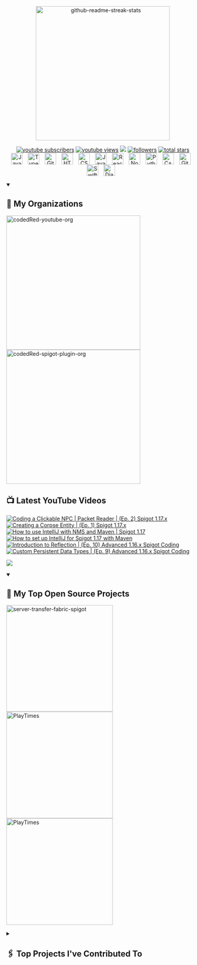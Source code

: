 <p align="center">
<a href="https://github.com/CodedRedYT"><img width="350" src="https://imgur.com/Ucj3LVH.png" alt="github-readme-streak-stats"> </a> </p>
   <p align="center">
      <a href="https://www.youtube.com/c/codedred?sub_confirmation=1">
         <img alt="youtube subscribers" title="Subscribe to my YouTube channel" src="https://custom-icon-badges.demolab.com/youtube/channel/subscribers/UC_kPUW3XPrCCRT9a4Pnf1Tg?color=%23E05D44&label=SUBSCRIBE&logo=video&logoColor=white&style=for-the-badge&labelColor=CE4630"/></a> 
      <a href="https://www.youtube.com/c/codedred">
         <img alt="youtube views" title="YouTube views" src="https://custom-icon-badges.demolab.com/youtube/channel/views/UC_kPUW3XPrCCRT9a4Pnf1Tg?color=%23E1AD0E&logo=eye&logoColor=white&style=for-the-badge&labelColor=C79600"/></a> 
   <a href="https://discord.gg/gqwtqX3" alt="Discord" title="CodedRed's Discussion & Support Server">
    <img src="https://img.shields.io/discord/365315337240969226?color=7289DA&logo=discord&logoColor=white&style=for-the-badge"/></a>
      <a href="https://github.com/CodedRedGIT?tab=followers">
         <img alt="followers" title="Follow me on Github" src="https://custom-icon-badges.demolab.com/github/followers/CodedRedGit?color=236ad3&labelColor=1155ba&style=for-the-badge&logo=person-add&label=Follow&logoColor=white"/></a>
      <a href="https://github.com/CodedRedGIT?tab=repositories&sort=stargazers">
         <img alt="total stars" title="Total stars on GitHub" src="https://custom-icon-badges.demolab.com/github/stars/CodedRedGit?color=55960c&style=for-the-badge&labelColor=488207&logo=star"/></a>
         <br>
   
   
   
<img align="center" alt="Java" width="30px" style="padding-right:10px;" src="https://cdn.jsdelivr.net/gh/devicons/devicon/icons/java/java-original.svg"/>
<img align="center" alt="TypeScript" width="30px" style="padding-right:10px;" src="https://cdn.jsdelivr.net/gh/devicons/devicon/icons/typescript/typescript-plain.svg" />
<img align="center" alt="Git" width="30px" style="padding-right:10px;" src="https://cdn.jsdelivr.net/gh/devicons/devicon/icons/git/git-original.svg" />
<img align="center" alt="HTML" width="30px" style="padding-right:10px;" src="https://cdn.jsdelivr.net/gh/devicons/devicon/icons/html5/html5-plain.svg" />
<img align="center" alt="CSS" width="30px" style="padding-right:10px;" src="https://cdn.jsdelivr.net/gh/devicons/devicon/icons/css3/css3-plain.svg" />
<img align="center" alt="JavaScript" width="30px" style="padding-right:10px;" src="https://cdn.jsdelivr.net/gh/devicons/devicon/icons/javascript/javascript-plain.svg" />
<img align="center" alt="React" width="30px" style="padding-right:10px;" src="https://cdn.jsdelivr.net/gh/devicons/devicon/icons/react/react-original.svg" />
<img align="center" alt="NodeJS" width="30px" style="padding-right:10px;" src="https://cdn.jsdelivr.net/gh/devicons/devicon/icons/nodejs/nodejs-original.svg" />
<img align="center" alt="Python" width="30px" style="padding-right:10px;" src="https://cdn.jsdelivr.net/gh/devicons/devicon/icons/python/python-plain.svg" />
<img align="center" alt="C++" width="30px" style="padding-right:10px;" src="https://cdn.jsdelivr.net/gh/devicons/devicon/icons/cplusplus/cplusplus-line.svg" />
<img align="center" alt="GitHub" width="30px" style="padding-right:10px;" src="https://cdn.jsdelivr.net/gh/devicons/devicon/icons/github/github-original.svg" />
<img align="center" alt="Swift" width="30px" style="padding-right:10px;" src="https://cdn.jsdelivr.net/npm/simple-icons@3.13.0/icons/swift.svg" />
<img align="center" alt="Django" width="30px" style="padding-right:10px;" src="https://cdn.jsdelivr.net/npm/simple-icons@3.13.0/icons/django.svg" />
   </p>
   


<details open>
<summary><h2>📜 My Organizations</h2></summary>
<p align="left">
<a href="https://github.com/CodedRedYT"><img width="350" src="https://imgur.com/iejLDz7.png" alt="codedRed-youtube-org"></a> 
<a href="https://github.com/CodedRed-Spigot"><img width="350" src="https://imgur.com/gBEkHOF.png" alt="codedRed-spigot-plugin-org"></a>
</p>
   
## 📺 Latest YouTube Videos
<!-- BEGIN YOUTUBE-CARDS -->
[![Coding a Clickable NPC | Packet Reader | (Ep. 2) Spigot 1.17.x](https://ytcards.demolab.com/?id=sdHi5N7-Yqk&title=Coding+a+Clickable+NPC+%7C+Packet+Reader+%7C+%28Ep.+2%29+Spigot+1.17.x&lang=en&timestamp=1629486885&background_color=%230d1117&title_color=%23ffffff&stats_color=%23dedede&width=250&duration=1518 "Coding a Clickable NPC | Packet Reader | (Ep. 2) Spigot 1.17.x")](https://www.youtube.com/watch?v=sdHi5N7-Yqk)
[![Creating a Corpse Entity | (Ep. 1) Spigot 1.17.x](https://ytcards.demolab.com/?id=6LSScMdk0gU&title=Creating+a+Corpse+Entity+%7C+%28Ep.+1%29+Spigot+1.17.x&lang=en&timestamp=1628535463&background_color=%230d1117&title_color=%23ffffff&stats_color=%23dedede&width=250&duration=1465 "Creating a Corpse Entity | (Ep. 1) Spigot 1.17.x")](https://www.youtube.com/watch?v=6LSScMdk0gU)
[![How to use IntelliJ with NMS and Maven | Spigot 1.17](https://ytcards.demolab.com/?id=K6-deuw4N_o&title=How+to+use+IntelliJ+with+NMS+and+Maven+%7C+Spigot+1.17&lang=en&timestamp=1626751089&background_color=%230d1117&title_color=%23ffffff&stats_color=%23dedede&width=250&duration=466 "How to use IntelliJ with NMS and Maven | Spigot 1.17")](https://www.youtube.com/watch?v=K6-deuw4N_o)
[![How to set up IntelliJ for Spigot 1.17 with Maven](https://ytcards.demolab.com/?id=s1xg9eJeP3E&title=How+to+set+up+IntelliJ+for+Spigot+1.17+with+Maven&lang=en&timestamp=1626306908&background_color=%230d1117&title_color=%23ffffff&stats_color=%23dedede&width=250&duration=998 "How to set up IntelliJ for Spigot 1.17 with Maven")](https://www.youtube.com/watch?v=s1xg9eJeP3E)
[![Introduction to Reflection | (Ep. 10) Advanced 1.16.x Spigot Coding](https://ytcards.demolab.com/?id=oaqKnvivJns&title=Introduction+to+Reflection+%7C+%28Ep.+10%29+Advanced+1.16.x+Spigot+Coding&lang=en&timestamp=1614650078&background_color=%230d1117&title_color=%23ffffff&stats_color=%23dedede&width=250&duration=1999 "Introduction to Reflection | (Ep. 10) Advanced 1.16.x Spigot Coding")](https://www.youtube.com/watch?v=oaqKnvivJns)
[![Custom Persistent Data Types | (Ep. 9) Advanced 1.16.x Spigot Coding](https://ytcards.demolab.com/?id=3OLSfOkgPMw&title=Custom+Persistent+Data+Types+%7C+%28Ep.+9%29+Advanced+1.16.x+Spigot+Coding&lang=en&timestamp=1614388050&background_color=%230d1117&title_color=%23ffffff&stats_color=%23dedede&width=250&duration=1208 "Custom Persistent Data Types | (Ep. 9) Advanced 1.16.x Spigot Coding")](https://www.youtube.com/watch?v=3OLSfOkgPMw)

<!-- END YOUTUBE-CARDS -->

[<img src="https://custom-icon-badges.demolab.com/badge/-Subscribe%20For%20More-red?style=for-the-badge&logo=video&logoColor=white"/>](https://www.youtube.com/c/codedred?sub_confirmation=1)

<details open> 
  <summary><h2>📎 My Top Open Source Projects</h2></summary>
  <p align="left">
    <a href="https://github.com/CodedRedGIT/server-transfer-fabric-spigot"><img width="278" src="https://denvercoder1-github-readme-stats.vercel.app/api/pin/?username=CodedRedGIT&repo=server-transfer-fabric-spigot&theme=react&bg_color=1F222E&title_color=DE3163&hide_border=true&icon_color=F8D866&show_icons=true" alt="server-transfer-fabric-spigot"></a>
     <a href="https://github.com/CodedRed-Spigot/PlayTimes"><img width="278" src="https://denvercoder1-github-readme-stats.vercel.app/api/pin/?username=CodedRed-Spigot&repo=PlayTimes&theme=react&bg_color=1F222E&title_color=DE3163&hide_border=true&icon_color=F8D866&show_icons=true" alt="PlayTimes"></a>
          <a href="https://github.com/CodedRed-Spigot/XpBottles"><img width="278" src="https://denvercoder1-github-readme-stats.vercel.app/api/pin/?username=CodedRed-Spigot&repo=XPBottles&theme=react&bg_color=1F222E&title_color=DE3163&hide_border=true&icon_color=F8D866&show_icons=true" alt="PlayTimes"></a>
   </p>
   
<details closed> 
  <summary><h2>🖇 Top Projects I've Contributed To</h2></summary>

  <!-- Small repo cards https://github.com/DenverCoder1/github-readme-stats (fork of anuraghazra/github-readme-stats) -->
  <p align="left">
    <a href="https://github.com/worldql/mammoth"><img width="278" src="https://denvercoder1-github-readme-stats.vercel.app/api/pin/?username=WorldQL&repo=mammoth&theme=react&bg_color=1F222E&title_color=DE3163&hide_border=true&icon_color=F8D866&show_icons=true&show_description=true" alt="mammoth"></a>
         <a href="https://github.com/WorldQL/SMPL-to-FBX"><img width="278" src="https://denvercoder1-github-readme-stats.vercel.app/api/pin/?username=WorldQL&repo=SMPL-to-FBX&theme=react&bg_color=1F222E&title_color=DE3163&hide_border=true&icon_color=F8D866&show_icons=true&show_description=true" alt="SMPL-to-FBX"></a>
  </p>
